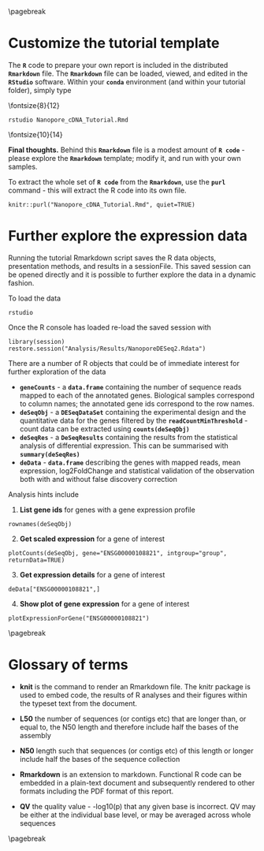 \pagebreak

# Customize the tutorial template

The **`R`** code to prepare your own report is included in the distributed **`Rmarkdown`** file. The **`Rmarkdown`** file can be loaded, viewed, and edited in the **`RStudio`** software. Within your **`conda`** environment (and within your tutorial folder), simply type

\fontsize{8}{12}
```
rstudio Nanopore_cDNA_Tutorial.Rmd
```
\fontsize{10}{14}




**Final thoughts.** Behind this **`Rmarkdown`** file is a modest amount of **`R code`** - please explore the **`Rmarkdown`** template; modify it, and run with your own samples.

To extract the whole set of **`R code`** from the **`Rmarkdown`**, use the **`purl`** command - this will extract the R code into its own file.

```
knitr::purl("Nanopore_cDNA_Tutorial.Rmd", quiet=TRUE)
```


# Further explore the expression data

Running the tutorial Rmarkdown script saves the R data objects, presentation methods, and results in a sessionFile. This saved session can be opened directly and it is possible to further explore the data in a dynamic fashion.

To load the data

```
rstudio
```

Once the R console has loaded re-load the saved session with

```
library(session)
restore.session("Analysis/Results/NanoporeDESeq2.Rdata")
```

There are a number of R objects that could be of immediate interest for further exploration of the data

* **`geneCounts`** - a **`data.frame`** containing the number of sequence reads mapped to each of the annotated genes. Biological samples correspond to column names; the annotated gene ids correspond to the row names.
* **`deSeqObj`** - a **`DESeqDataSet`** containing the experimental design and the quantitative data for the genes filtered by the **`readCountMinThreshold`** - count data can be extracted using **`counts(deSeqObj)`**
* **`deSeqRes`** - a **`DeSeqResults`** containing the results from the statistical analysis of differential expression. This can be summarised with **`summary(deSeqRes)`**
* **`deData`** - **`data.frame`** describing the genes with mapped reads, mean expression, log2FoldChange and statistical validation of the observation both with and without false discovery correction

Analysis hints include

1. **List gene ids** for genes with a gene expression profile
```
rownames(deSeqObj)
```
2. **Get scaled expression** for a gene of interest 
```
plotCounts(deSeqObj, gene="ENSG00000108821", intgroup="group", returnData=TRUE)
```
3. **Get expression details** for a gene of interest
```
deData["ENSG00000108821",]
```
4. **Show plot of gene expression** for a gene of interest
```
plotExpressionForGene("ENSG00000108821")
```


\pagebreak

# Glossary of terms

* __knit__ is the command to render an Rmarkdown file. The knitr package is used to embed code, the results of R analyses and their figures within the typeset text from the document. 

* __L50__  the number of sequences (or contigs etc) that are longer than, or equal to, the N50 length and therefore include half the bases of the assembly

* __N50__  length such that sequences (or contigs etc) of this length or longer include half the bases of the sequence collection

* __Rmarkdown__ is an extension to markdown. Functional R code can be embedded in a plain-text document and subsequently rendered to other formats including the PDF format of this report.

* __QV__  the quality value - -log10(p) that any given base is incorrect. QV may be either at the individual base level, or may be averaged across whole sequences


\pagebreak



